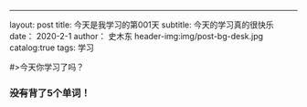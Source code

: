 ---
layout:   post
title:    今天是我学习的第001天
subtitle: 今天的学习真的很快乐
date：    2020-2-1
author：   史木东
header-img:img/post-bg-desk.jpg
catalog:true
tags: 学习

#>今天你学习了吗？
### ~~没有~~背了5个单词！
